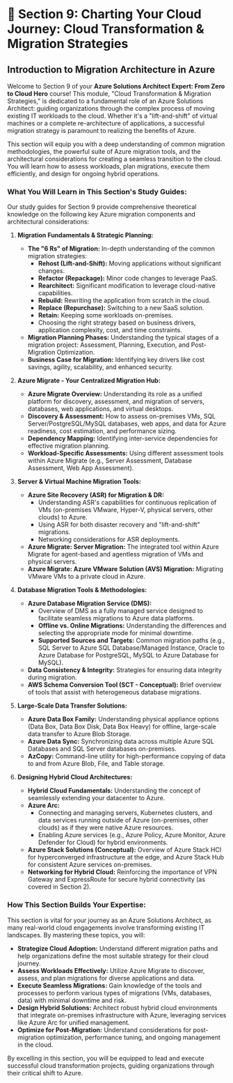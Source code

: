# 🔄 Section 9: Charting Your Cloud Journey: Cloud Transformation & Migration Strategies

## Introduction to Migration Architecture in Azure

Welcome to Section 9 of your **Azure Solutions Architect Expert: From Zero to Cloud Hero** course! This module, "Cloud Transformation & Migration Strategies," is dedicated to a fundamental role of an Azure Solutions Architect: guiding organizations through the complex process of moving existing IT workloads to the cloud. Whether it's a "lift-and-shift" of virtual machines or a complete re-architecture of applications, a successful migration strategy is paramount to realizing the benefits of Azure.

This section will equip you with a deep understanding of common migration methodologies, the powerful suite of Azure migration tools, and the architectural considerations for creating a seamless transition to the cloud. You will learn how to assess workloads, plan migrations, execute them efficiently, and design for ongoing hybrid operations.

### What You Will Learn in This Section's Study Guides:

Our study guides for Section 9 provide comprehensive theoretical knowledge on the following key Azure migration components and architectural considerations:

1.  **Migration Fundamentals & Strategic Planning:**
    * **The "6 Rs" of Migration:** In-depth understanding of the common migration strategies:
        * **Rehost (Lift-and-Shift):** Moving applications without significant changes.
        * **Refactor (Repackage):** Minor code changes to leverage PaaS.
        * **Rearchitect:** Significant modification to leverage cloud-native capabilities.
        * **Rebuild:** Rewriting the application from scratch in the cloud.
        * **Replace (Repurchase):** Switching to a new SaaS solution.
        * **Retain:** Keeping some workloads on-premises.
        * Choosing the right strategy based on business drivers, application complexity, cost, and time constraints.
    * **Migration Planning Phases:** Understanding the typical stages of a migration project: Assessment, Planning, Execution, and Post-Migration Optimization.
    * **Business Case for Migration:** Identifying key drivers like cost savings, agility, scalability, and enhanced security.

2.  **Azure Migrate - Your Centralized Migration Hub:**
    * **Azure Migrate Overview:** Understanding its role as a unified platform for discovery, assessment, and migration of servers, databases, web applications, and virtual desktops.
    * **Discovery & Assessment:** How to assess on-premises VMs, SQL Server/PostgreSQL/MySQL databases, web apps, and data for Azure readiness, cost estimation, and performance sizing.
    * **Dependency Mapping:** Identifying inter-service dependencies for effective migration planning.
    * **Workload-Specific Assessments:** Using different assessment tools within Azure Migrate (e.g., Server Assessment, Database Assessment, Web App Assessment).

3.  **Server & Virtual Machine Migration Tools:**
    * **Azure Site Recovery (ASR) for Migration & DR:**
        * Understanding ASR's capabilities for continuous replication of VMs (on-premises VMware, Hyper-V, physical servers, other clouds) to Azure.
        * Using ASR for both disaster recovery and "lift-and-shift" migrations.
        * Networking considerations for ASR deployments.
    * **Azure Migrate: Server Migration:** The integrated tool within Azure Migrate for agent-based and agentless migration of VMs and physical servers.
    * **Azure Migrate: Azure VMware Solution (AVS) Migration:** Migrating VMware VMs to a private cloud in Azure.

4.  **Database Migration Tools & Methodologies:**
    * **Azure Database Migration Service (DMS):**
        * Overview of DMS as a fully managed service designed to facilitate seamless migrations to Azure data platforms.
        * **Offline vs. Online Migrations:** Understanding the differences and selecting the appropriate mode for minimal downtime.
        * **Supported Sources and Targets:** Common migration paths (e.g., SQL Server to Azure SQL Database/Managed Instance, Oracle to Azure Database for PostgreSQL, MySQL to Azure Database for MySQL).
    * **Data Consistency & Integrity:** Strategies for ensuring data integrity during migration.
    * **AWS Schema Conversion Tool (SCT - Conceptual):** Brief overview of tools that assist with heterogeneous database migrations.

5.  **Large-Scale Data Transfer Solutions:**
    * **Azure Data Box Family:** Understanding physical appliance options (Data Box, Data Box Disk, Data Box Heavy) for offline, large-scale data transfer to Azure Blob Storage.
    * **Azure Data Sync:** Synchronizing data across multiple Azure SQL Databases and SQL Server databases on-premises.
    * **AzCopy:** Command-line utility for high-performance copying of data to and from Azure Blob, File, and Table storage.

6.  **Designing Hybrid Cloud Architectures:**
    * **Hybrid Cloud Fundamentals:** Understanding the concept of seamlessly extending your datacenter to Azure.
    * **Azure Arc:**
        * Connecting and managing servers, Kubernetes clusters, and data services running outside of Azure (on-premises, other clouds) as if they were native Azure resources.
        * Enabling Azure services (e.g., Azure Policy, Azure Monitor, Azure Defender for Cloud) for hybrid environments.
    * **Azure Stack Solutions (Conceptual):** Overview of Azure Stack HCI for hyperconverged infrastructure at the edge, and Azure Stack Hub for consistent Azure services on-premises.
    * **Networking for Hybrid Cloud:** Reinforcing the importance of VPN Gateway and ExpressRoute for secure hybrid connectivity (as covered in Section 2).

### How This Section Builds Your Expertise:

This section is vital for your journey as an Azure Solutions Architect, as many real-world cloud engagements involve transforming existing IT landscapes. By mastering these topics, you will:

* **Strategize Cloud Adoption:** Understand different migration paths and help organizations define the most suitable strategy for their cloud journey.
* **Assess Workloads Effectively:** Utilize Azure Migrate to discover, assess, and plan migrations for diverse applications and data.
* **Execute Seamless Migrations:** Gain knowledge of the tools and processes to perform various types of migrations (VMs, databases, data) with minimal downtime and risk.
* **Design Hybrid Solutions:** Architect robust hybrid cloud environments that integrate on-premises infrastructure with Azure, leveraging services like Azure Arc for unified management.
* **Optimize for Post-Migration:** Understand considerations for post-migration optimization, performance tuning, and ongoing management in the cloud.

By excelling in this section, you will be equipped to lead and execute successful cloud transformation projects, guiding organizations through their critical shift to Azure.